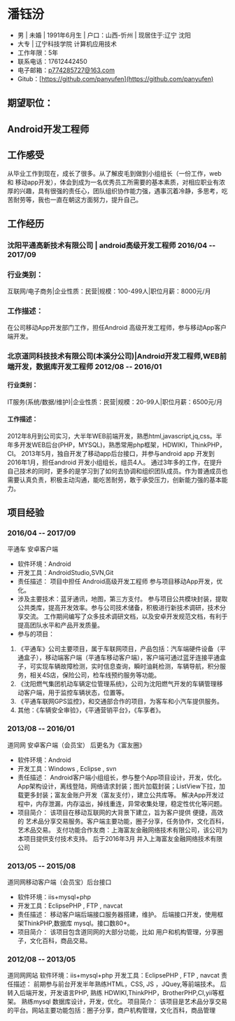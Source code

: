 # 潘钰汾
- 男 | 未婚 | 1991年6月生 | 户口：山西-忻州 | 现居住于:辽宁 沈阳
- 大专 | 辽宁科技学院 计算机应用技术
- 工作年限：5年
- 联系电话：17612442450
- 电子邮箱：p774285727@163.com
- Gitub：[https://github.com/panyufen](https://github.com/panyufen)
## 期望职位：
## Android开发工程师
## 工作感受
从毕业工作到现在，成长了很多。从了解皮毛到做到小组组长（一份工作，web 和 移动app开发），体会到成为一名优秀员工所需要的基本素质，对相应职业有浓厚的兴趣，具有很强的责任心，团队组织协作能力强，遇事沉着冷静，多思考，吃苦耐劳等，我也一直在朝这方面努力，提升自己。
## 工作经历
### 沈阳平通高新技术有限公司 \| android高级开发工程师 2016/04 -- 2017/09
### 行业类别： 
互联网/电子商务\|企业性质：民营\|规模：100\-499人\|职位月薪：8000元/月
### 工作描述：
在公司移动App开发部门工作，担任Android 高级开发工程师，参与移动App客户端开发。
### 北京道同科技技术有限公司\(本溪分公司\)\|Android开发工程师\,WEB前端开发，数据库开发工程师 2012/08 -- 2016/01
#### 行业类别：
IT服务\(系统/数据/维护\)\|企业性质：民营\|规模：20\-99人\|职位月薪：6500元/月
#### 工作描述：
2012年8月到公司实习，大半年WEB前端开发，熟悉html,javascript,jq,css。半年多开发WEB后台(PHP，MYSQL)，熟悉常用php框架，HDWIKI，ThinkPHP，CI。
2013年5月，独自开发了移动app后台接口，并参与android app 开发到2016年1月，担任android 开发小组组长，组员4人。
通过3年多的工作，在提升自己技术的同时，更多的是学习到了如何去协调和组织团队成员。作为普通成员也需要认真负责，积极主动沟通，能吃苦耐劳，敢于承受压力，创新能力强的基本能力。

## 项目经验
### 2016/04 -- 2017/09
平通车 安卓客户端
- 软件环境：Android
- 开发工具：AndroidStudio,SVN,Git
- 责任描述：
项目中担任 Android高级开发工程师 参与项目移动App开发，优化。
- 涉及主要技术：蓝牙通讯，地图，第三方支付。
参与项目公共模块封装，提取公共类库，提高开发效率。参与公司技术储备，积极进行新技术调研，技术分享交流。
工作期间编写了众多技术调研文档，以及安卓开发规范文档，有利于提高团队水平和产品开发质量。
- 参与的项目：
1. 《平通车》公司主要项目，属于车联网项目，产品包括：汽车端硬件设备（平通盒子），移动端客户端（平通车移动客户端），客户端可通过蓝牙连接平通盒子，可实现车辆故障检测，实时信息查询，瞬时油耗检测，车辆导航，积分服务，相关4S店，保险公司，检车线预约服务等功能。
2. 《沈阳燃气集团机动车辆定位管理系统》，公司为沈阳燃气开发的车辆管理移动客户端，用于监控车辆状态，位置等。
3. 《平通车联网GPS监控》，和交通部合作的项目，为客车和小汽车提供服务。
4. 其他：《车辆安全审验》，《平通营销平台》，《车享者》。

### 2013/08 -- 2016/01
道同网 安卓客户端（会员宝） 后更名为《富友圈》
- 软件环境：Android
- 开发工具：Windows , Eclipse , svn
- 责任描述：
Android客户端小组组长，参与整个App项目设计，开发，优化。
App架构设计，离线登陆，网络请求封装；图片加载封装；ListView下拉，加载更多封装；富友金账户开发（富友支付），建立公共库等。
解决App开发过程中，内存泄漏，内存溢出，掉线重连，异常收集处理，稳定性优化等问题。
- 项目简介：
该项目在移动互联网的大背景下建立，旨为客户提供 便捷，高效的 艺术品分享交易服务。客户端主要功能，圈子分享，任务协作，文化百科，艺术品交易。
支付功能合作友商：上海富友金融网络技术有限公司，该公司为本项目提供支付技术支持。
后于2016年3月 并入上海富友金融网络技术有限公司

### 2013/05 -- 2015/08
道同网移动客户端（会员宝）后台接口
- 软件环境：iis+mysql+php
- 开发工具：EclipsePHP , FTP , navcat
- 责任描述：
移动客户端后端接口服务器搭建，维护。
后端接口开发，使用框架ThinkPHP,数据库 mysql。接口数80+。
- 项目简介：
该项目包含道同网的大部分功能，比如 用户和机构管理，分享圈子，文化百科，商品交易。

### 2012/08 -- 2013/05
道同网网站
软件环境：iis+mysql+php
开发工具：EclipsePHP , FTP , navcat
责任描述：
前期参与前台开发半年熟练HTML，CSS, JS ，JQuey,等前端技术。
后转入后端开发，开发语言PHP, 熟练 HDWIKI,ThinkPHP，BrotherPHP,CI,yii等框架。
熟练mysql 数据库设计，开发，优化。
项目简介：
该项目是艺术品分享交易的平台。网站主要功能包括：圈子分享，商户机构管理，文化百科，商品管理
      

